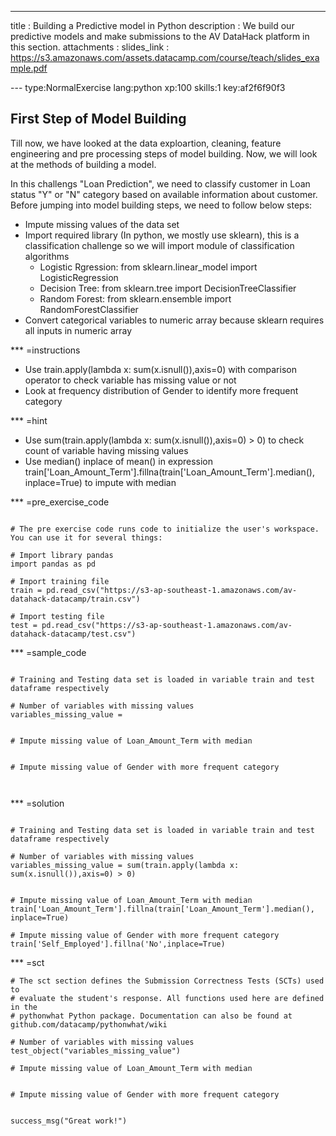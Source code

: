 ---
title       : Building a Predictive model in Python
description : We build our predictive models and make submissions to the AV DataHack platform in this section.
attachments :
  slides_link : https://s3.amazonaws.com/assets.datacamp.com/course/teach/slides_example.pdf

--- type:NormalExercise lang:python xp:100 skills:1 key:af2f6f90f3
## First Step of Model Building

Till now, we have looked at the data exploartion, cleaning, feature engineering and pre processing steps of model building. Now, we will look at the methods of building a model. 

In this challengs "Loan Prediction", we need to classify customer in Loan status "Y" or "N" category based on available information about customer. Before jumping into model building steps, we need to follow below steps:
- Impute missing values of the data set
- Import required library (In python, we mostly use sklearn), this is a classification challenge so we will import module of classification algorithms
    * Logistic Rgression: from sklearn.linear_model import LogisticRegression
    * Decision Tree: from sklearn.tree import DecisionTreeClassifier
    * Random Forest: from sklearn.ensemble import RandomForestClassifier
- Convert categorical variables to numeric array because sklearn requires all inputs in numeric array


*** =instructions
- Use train.apply(lambda x: sum(x.isnull()),axis=0) with comparison operator to check variable has missing value or not
- Look at frequency distribution of Gender to identify more frequent category


*** =hint
- Use sum(train.apply(lambda x: sum(x.isnull()),axis=0) > 0) to check count of variable having missing values 
- Use median() inplace of mean() in expression train['Loan_Amount_Term'].fillna(train['Loan_Amount_Term'].median(), inplace=True) to impute with median


*** =pre_exercise_code

```{python}

# The pre exercise code runs code to initialize the user's workspace. You can use it for several things:

# Import library pandas
import pandas as pd

# Import training file
train = pd.read_csv("https://s3-ap-southeast-1.amazonaws.com/av-datahack-datacamp/train.csv")

# Import testing file
test = pd.read_csv("https://s3-ap-southeast-1.amazonaws.com/av-datahack-datacamp/test.csv")

```

*** =sample_code

```{python}

# Training and Testing data set is loaded in variable train and test dataframe respectively

# Number of variables with missing values
variables_missing_value = 


# Impute missing value of Loan_Amount_Term with median


# Impute missing value of Gender with more frequent category

 

```

*** =solution

```{python}

# Training and Testing data set is loaded in variable train and test dataframe respectively

# Number of variables with missing values
variables_missing_value = sum(train.apply(lambda x: sum(x.isnull()),axis=0) > 0)


# Impute missing value of Loan_Amount_Term with median
train['Loan_Amount_Term'].fillna(train['Loan_Amount_Term'].median(), inplace=True)

# Impute missing value of Gender with more frequent category
train['Self_Employed'].fillna('No',inplace=True)

```

*** =sct

```{python}
# The sct section defines the Submission Correctness Tests (SCTs) used to
# evaluate the student's response. All functions used here are defined in the 
# pythonwhat Python package. Documentation can also be found at github.com/datacamp/pythonwhat/wiki

# Number of variables with missing values
test_object("variables_missing_value")

# Impute missing value of Loan_Amount_Term with median


# Impute missing value of Gender with more frequent category


success_msg("Great work!")
```
